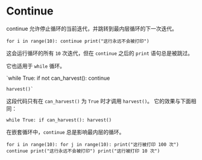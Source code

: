 # Continue
continue 允许停止循环的当前迭代，并跳转到最内层循环的下一次迭代。

`for i in range(10):
	continue
    print("这行永远不会被打印")`

这会运行循环的所有 `10` 次迭代，但在 `continue` 之后的 `print` 语句总是被跳过。

它也适用于 `while` 循环。

`while True:
	if not can_harvest():
		continue
    
    harvest()`

这段代码只有在 `can_harvest()` 为 `True` 时才调用 `harvest()`。
它的效果与下面相同：

`while True:
	if can_harvest():
		harvest()`

在嵌套循环中，`continue` 总是影响最内层的循环。

`for i in range(10):
	for j in range(10):
	    print("这行被打印 100 次")
		continue
		print("这行永远不会被打印")
	print("这行被打印 10 次")`